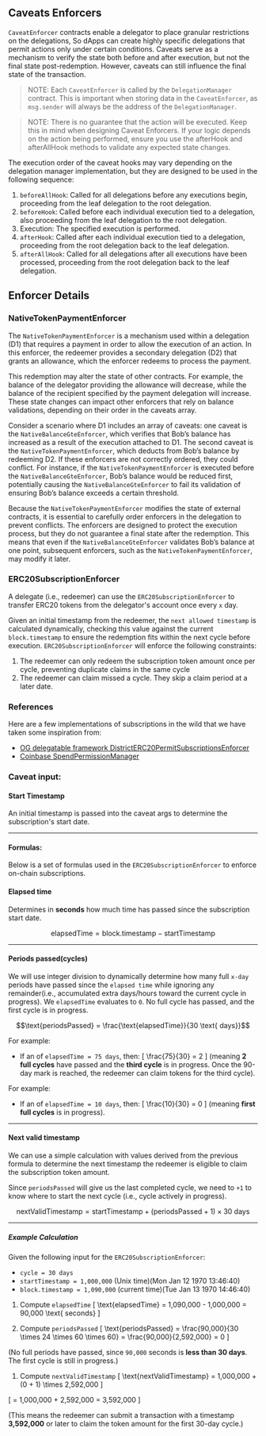 ## Caveats Enforcers

`CaveatEnforcer` contracts enable a delegator to place granular restrictions on the delegations, So dApps can create highly specific delegations that permit actions only under certain conditions. Caveats serve as a mechanism to verify the state both before and after execution, but not the final state post-redemption. However, caveats can still influence the final state of the transaction.

> NOTE: Each `CaveatEnforcer` is called by the `DelegationManager` contract. This is important when storing data in the `CaveatEnforcer`, as `msg.sender` will always be the address of the `DelegationManager`.

> NOTE: There is no guarantee that the action will be executed. Keep this in mind when designing Caveat Enforcers. If your logic depends on the action being performed, ensure you use the afterHook and afterAllHook methods to validate any expected state changes.

The execution order of the caveat hooks may vary depending on the delegation manager implementation, but they are designed to be used in the following sequence:

1. `beforeAllHook`: Called for all delegations before any executions begin, proceeding from the leaf delegation to the root delegation.
2. `beforeHook`: Called before each individual execution tied to a delegation, also proceeding from the leaf delegation to the root delegation.
3. Execution: The specified execution is performed.
4. `afterHook`: Called after each individual execution tied to a delegation, proceeding from the root delegation back to the leaf delegation.
5. `afterAllHook`: Called for all delegations after all executions have been processed, proceeding from the root delegation back to the leaf delegation.

## Enforcer Details

### NativeTokenPaymentEnforcer

The `NativeTokenPaymentEnforcer` is a mechanism used within a delegation (D1) that requires a payment in order to allow the execution of an action. In this enforcer, the redeemer provides a secondary delegation (D2) that grants an allowance, which the enforcer redeems to process the payment.

This redemption may alter the state of other contracts. For example, the balance of the delegator providing the allowance will decrease, while the balance of the recipient specified by the payment delegation will increase. These state changes can impact other enforcers that rely on balance validations, depending on their order in the caveats array.

Consider a scenario where D1 includes an array of caveats: one caveat is the `NativeBalanceGteEnforcer`, which verifies that Bob’s balance has increased as a result of the execution attached to D1. The second caveat is the `NativeTokenPaymentEnforcer`, which deducts from Bob’s balance by redeeming D2. If these enforcers are not correctly ordered, they could conflict. For instance, if the `NativeTokenPaymentEnforcer` is executed before the `NativeBalanceGteEnforcer`, Bob’s balance would be reduced first, potentially causing the `NativeBalanceGteEnforcer` to fail its validation of ensuring Bob’s balance exceeds a certain threshold.

Because the `NativeTokenPaymentEnforcer` modifies the state of external contracts, it is essential to carefully order enforcers in the delegation to prevent conflicts. The enforcers are designed to protect the execution process, but they do not guarantee a final state after the redemption. This means that even if the `NativeBalanceGteEnforcer` validates Bob’s balance at one point, subsequent enforcers, such as the `NativeTokenPaymentEnforcer`, may modify it later.

### ERC20SubscriptionEnforcer

A delegate (i.e., redeemer) can use the `ERC20SubscriptionEnforcer` to transfer ERC20 tokens from the delegator's account once every `x` day.

Given an initial timestamp from the redeemer, the `next allowed timestamp` is calculated dynamically, checking this value against the current `block.timestamp` to ensure the redemption fits within the next cycle before execution. `ERC20SubscriptionEnforcer` will enforce the following constraints:

1. The redeemer can only redeem the subscription token amount once per cycle, preventing duplicate claims in the same cycle
2. The redeemer can claim missed a cycle. They skip a claim period at a later date.

### References

Here are a few implementations of subscriptions in the wild that we have taken some inspiration from:

- [OG delegatable framework DistrictERC20PermitSubscriptionsEnforcer](https://github.com/district-labs/delegatable-enforcers/blob/main/contracts/DistrictERC20PermitSubscriptionsEnforcer.sol)
- [Coinbase SpendPermissionManager](https://github.com/coinbase/spend-permissions/blob/main/src/SpendPermissionManager.sol)

### Caveat input:

#### Start Timestamp

An initial timestamp is passed into the caveat args to determine the subscription's start date.

---

#### Formulas:

Below is a set of formulas used in the `ERC20SubscriptionEnforcer` to enforce on-chain subscriptions.

#### Elapsed time

Determines in **seconds** how much time has passed since the subscription start date.

```math
\text{elapsedTime} = \text{block.timestamp} - \text{startTimestamp}
```

---

#### Periods passed(cycles)

We will use integer division to dynamically determine how many full `x-day` periods have passed since the `elapsed time` while ignoring any remainder(i.e., accumulated extra days/hours toward the current cycle in progress). We `elapsedTime` evaluates to `0`. No full cycle has passed, and the first cycle is in progress.

```math
\text{periodsPassed} = \frac{\text{elapsedTime}}{30 \text{ days}}
```

For example:

- If an of `elapsedTime = 75 days`, then:
  \[
  \frac{75}{30} = 2
  \]
  (meaning **2 full cycles** have passed and the **third cycle** is in progress. Once the 90-day mark is reached, the redeemer can claim tokens for the third cycle).

For example:

- If an of `elapsedTime = 10 days`, then:
  \[
  \frac{10}{30} = 0
  \]
  (meaning **first full cycles** is in progress).

---

#### Next valid timestamp

We can use a simple calculation with values derived from the previous formula to determine the next timestamp the redeemer is eligible to claim the subscription token amount.

Since `periodsPassed` will give us the last completed cycle, we need to `+1` to know where to start the next cycle (i.e., cycle actively in progress).

```math
\text{nextValidTimestamp} = \text{startTimestamp} + (\text{periodsPassed} + 1) \times 30 \text{ days}
```

---

##### Example Calculation

Given the following input for the `ERC20SubscriptionEnforcer`:

- `cycle = 30 days`
- `startTimestamp = 1,000,000` (Unix time)(Mon Jan 12 1970 13:46:40)
- `block.timestamp = 1,090,000` (current time)(Tue Jan 13 1970 14:46:40)

1. Compute `elapsedTime`
   \[
   \text{elapsedTime} = 1,090,000 - 1,000,000 = 90,000 \text{ seconds}
   \]

2. Compute `periodsPassed`
   \[
   \text{periodsPassed} = \frac{90,000}{30 \times 24 \times 60 \times 60} = \frac{90,000}{2,592,000} = 0
   \]

(No full periods have passed, since `90,000` seconds is **less than 30 days**. The first cycle is still in progress.)

1. Compute `nextValidTimestamp`
   \[
   \text{nextValidTimestamp} = 1,000,000 + (0 + 1) \times 2,592,000
   \]

\[
= 1,000,000 + 2,592,000 = 3,592,000
\]

(This means the redeemer can submit a transaction with a timestamp **3,592,000** or later to claim the token amount for the first 30-day cycle.)
